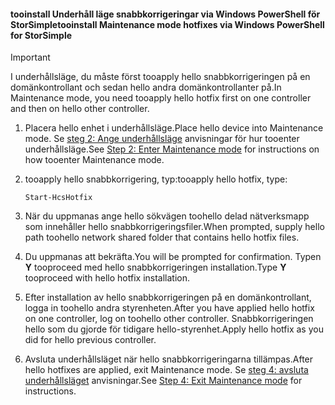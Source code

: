 <!--author=SharS last changed: 9/17/15-->

#### <a name="tooinstall-maintenance-mode-hotfixes-via-windows-powershell-for-storsimple"></a><span data-ttu-id="d381c-101">tooinstall Underhåll läge snabbkorrigeringar via Windows PowerShell för StorSimple</span><span class="sxs-lookup"><span data-stu-id="d381c-101">tooinstall Maintenance mode hotfixes via Windows PowerShell for StorSimple</span></span>
> [!IMPORTANT]
> <span data-ttu-id="d381c-102">I underhållsläge, du måste först tooapply hello snabbkorrigeringen på en domänkontrollant och sedan hello andra domänkontrollanter på.</span><span class="sxs-lookup"><span data-stu-id="d381c-102">In Maintenance mode, you need tooapply hello hotfix first on one controller and then on hello other controller.</span></span>
> 
> 

1. <span data-ttu-id="d381c-103">Placera hello enhet i underhållsläge.</span><span class="sxs-lookup"><span data-stu-id="d381c-103">Place hello device into Maintenance mode.</span></span> <span data-ttu-id="d381c-104">Se [steg 2: Ange underhållsläge](../articles/storsimple/storsimple-update-device.md#step2) anvisningar för hur tooenter underhållsläge.</span><span class="sxs-lookup"><span data-stu-id="d381c-104">See [Step 2: Enter Maintenance mode](../articles/storsimple/storsimple-update-device.md#step2) for instructions on how tooenter Maintenance mode.</span></span>
2. <span data-ttu-id="d381c-105">tooapply hello snabbkorrigering, typ:</span><span class="sxs-lookup"><span data-stu-id="d381c-105">tooapply hello hotfix, type:</span></span>
   
     `Start-HcsHotfix` 
3. <span data-ttu-id="d381c-106">När du uppmanas ange hello sökvägen toohello delad nätverksmapp som innehåller hello snabbkorrigeringsfiler.</span><span class="sxs-lookup"><span data-stu-id="d381c-106">When prompted, supply hello path toohello network shared folder that contains hello hotfix files.</span></span>
4. <span data-ttu-id="d381c-107">Du uppmanas att bekräfta.</span><span class="sxs-lookup"><span data-stu-id="d381c-107">You will be prompted for confirmation.</span></span> <span data-ttu-id="d381c-108">Typen **Y** tooproceed med hello snabbkorrigeringen installation.</span><span class="sxs-lookup"><span data-stu-id="d381c-108">Type **Y** tooproceed with hello hotfix installation.</span></span>
5. <span data-ttu-id="d381c-109">Efter installation av hello snabbkorrigeringen på en domänkontrollant, logga in toohello andra styrenheten.</span><span class="sxs-lookup"><span data-stu-id="d381c-109">After you have applied hello hotfix on one controller, log on toohello other controller.</span></span> <span data-ttu-id="d381c-110">Snabbkorrigeringen hello som du gjorde för tidigare hello-styrenhet.</span><span class="sxs-lookup"><span data-stu-id="d381c-110">Apply hello hotfix as you did for hello previous controller.</span></span>
6. <span data-ttu-id="d381c-111">Avsluta underhållsläget när hello snabbkorrigeringarna tillämpas.</span><span class="sxs-lookup"><span data-stu-id="d381c-111">After hello hotfixes are applied, exit Maintenance mode.</span></span> <span data-ttu-id="d381c-112">Se [steg 4: avsluta underhållsläget](../articles/storsimple/storsimple-update-device.md#step4) anvisningar.</span><span class="sxs-lookup"><span data-stu-id="d381c-112">See [Step 4: Exit Maintenance mode](../articles/storsimple/storsimple-update-device.md#step4) for instructions.</span></span>

